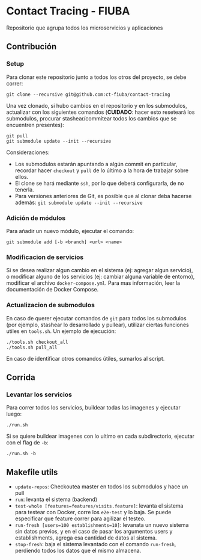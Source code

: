 # Contact Tracing - FIUBA
Repositorio que agrupa todos los microservicios y aplicaciones


## Contribución

### Setup
Para clonar este repositorio junto a todos los otros del proyecto, se debe correr:

	git clone --recursive git@github.com:ct-fiuba/contact-tracing

Una vez clonado, si hubo cambios en el repositorio y en los submodulos, actualizar con los siguientes comandos (**CUIDADO**: hacer esto reseteará los submodulos, procurar stashear/commitear todos los cambios que se encuentren presentes):

	git pull
	git submodule update --init --recursive


Consideraciones:

- Los submodulos estarán apuntando a algún commit en particular, recordar hacer `checkout` y `pull` de lo último a la hora de trabajar sobre ellos.
- El clone se hará mediante `ssh`, por lo que deberá configurarla, de no tenerla.
- Para versiones anteriores de Git, es posible que al clonar deba hacerse además: `git submodule update --init --recursive`

### Adición de módulos
Para añadir un nuevo módulo, ejecutar el comando:

    git submodule add [-b <branch] <url> <name>

### Modificacion de servicios
Si se desea realizar algun cambio en el sistema (ej: agregar algun servicio), o modificar alguno de los servicios (ej: cambiar alguna variable de entorno), modificar el archivo `docker-compose.yml`. Para mas información, leer la documentación de Docker Compose.

### Actualizacion de submodulos
En caso de querer ejecutar comandos de `git` para todos los submodulos (por ejemplo, stashear lo desarrollado y pullear), utilizar ciertas funciones utiles en `tools.sh`. Un ejemplo de ejecución:

	./tools.sh checkout_all
	./tools.sh pull_all

En caso de identificar otros comandos útiles, sumarlos al script.


## Corrida

### Levantar los servicios
Para correr todos los servicios, buildear todas las imagenes y ejecutar luego:

	./run.sh

Si se quiere buildear imagenes con lo ultimo en cada subdirectorio, ejecutar con el flag de `-b`:

	./run.sh -b


## Makefile utils

* `update-repos`: Checkoutea master en todos los submodulos y hace un pull
* `run`: levanta el sistema (backend)
* `test-whole [features=features/visits.feature]`: levanta el sistema para testear con Docker, corre los `e2e-test` y lo baja. Se puede especificar que feature correr para agilizar el testeo.
* `run-fresh [users=100 establishments=10]`: levanata un nuevo sistema sin datos previos, y en el caso de pasar los argumentos users y establishments, agrega esa cantidad de datos al sistema.
* `stop-fresh`: baja el sistema levantado con el comando `run-fresh`, perdiendo todos los datos que el mismo almacena.
